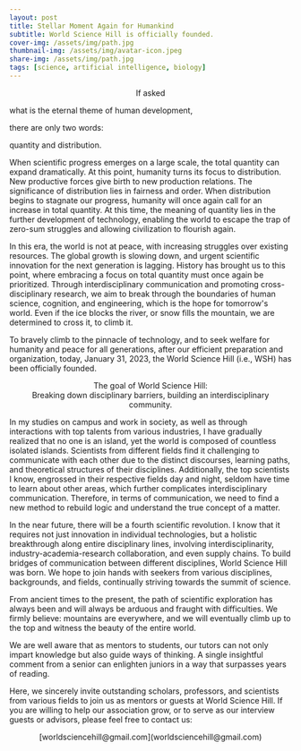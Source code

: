 ```yaml
---
layout: post
title: Stellar Moment Again for Humankind 
subtitle: World Science Hill is officially founded.
cover-img: /assets/img/path.jpg
thumbnail-img: /assets/img/avatar-icon.jpeg
share-img: /assets/img/path.jpg
tags: [science, artificial intelligence, biology]
---
```


<p style="text-align: center;">
If asked <br>

what is the eternal theme of human development, <br>

there are only two words: <br>

quantity and distribution.
</p>

When scientific progress emerges on a large scale, the total quantity can expand dramatically. At this point, humanity turns its focus to distribution. New productive forces give birth to new production relations. The significance of distribution lies in fairness and order. When distribution begins to stagnate our progress, humanity will once again call for an increase in total quantity. At this time, the meaning of quantity lies in the further development of technology, enabling the world to escape the trap of zero-sum struggles and allowing civilization to flourish again. 

In this era, the world is not at peace, with increasing struggles over existing resources. The global growth is slowing down, and urgent scientific innovation for the next generation is lagging. History has brought us to this point, where embracing a focus on total quantity must once again be prioritized. Through interdisciplinary communication and promoting cross-disciplinary research, we aim to break through the boundaries of human science, cognition, and engineering, which is the hope for tomorrow's world. Even if the ice blocks the river, or snow fills the mountain, we are determined to cross it, to climb it.

To bravely climb to the pinnacle of technology, and to seek welfare for humanity and peace for all generations, after our efficient preparation and organization, today, January 31, 2023, the World Science Hill (i.e., WSH) has been officially founded.

<p style="text-align: center;">
The goal of World Science Hill: <br>
Breaking down disciplinary barriers, building an interdisciplinary community.
</p>

In my studies on campus and work in society, as well as through interactions with top talents from various industries, I have gradually realized that no one is an island, yet the world is composed of countless isolated islands. Scientists from different fields find it challenging to communicate with each other due to the distinct discourses, learning paths, and theoretical structures of their disciplines. Additionally, the top scientists I know, engrossed in their respective fields day and night, seldom have time to learn about other areas, which further complicates interdisciplinary communication. Therefore, in terms of communication, we need to find a new method to rebuild logic and understand the true concept of a matter.

In the near future, there will be a fourth scientific revolution. I know that it requires not just innovation in individual technologies, but a holistic breakthrough along entire disciplinary lines, involving interdisciplinarity, industry-academia-research collaboration, and even supply chains. To build bridges of communication between different disciplines, World Science Hill was born. We hope to join hands with seekers from various disciplines, backgrounds, and fields, continually striving towards the summit of science.

From ancient times to the present, the path of scientific exploration has always been and will always be arduous and fraught with difficulties. We firmly believe: mountains are everywhere, and we will eventually climb up to the top and witness the beauty of the entire world.

We are well aware that as mentors to students, our tutors can not only impart knowledge but also guide ways of thinking. A single insightful comment from a senior can enlighten juniors in a way that surpasses years of reading.

Here, we sincerely invite outstanding scholars, professors, and scientists from various fields to join us as mentors or guests at World Science Hill. If you are willing to help our association grow, or to serve as our interview guests or advisors, please feel free to contact us: <br>

<p align="center">[worldsciencehill@gmail.com](worldsciencehill@gmail.com)</p>

